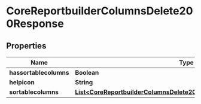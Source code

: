 

# CoreReportbuilderColumnsDelete200Response


## Properties

| Name | Type | Description | Notes |
|------------ | ------------- | ------------- | -------------|
|**hassortablecolumns** | **Boolean** | hassortablecolumns |  |
|**helpicon** | **String** | helpicon |  |
|**sortablecolumns** | [**List&lt;CoreReportbuilderColumnsDelete200ResponseSortablecolumnsInner&gt;**](CoreReportbuilderColumnsDelete200ResponseSortablecolumnsInner.md) |  |  |



